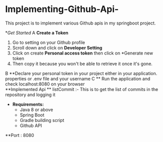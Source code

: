 # Implementing-Github-Api-

This project is to implement various Github apis in my springboot project.

**Get Started*
A **Create a Token** 
1. Go to setting on your Github profile
2. Scroll down and click on **Developer Setting** 
3. Click on create **Personal access token** then click on *Generate new token 
4. Then copy it because you won't be able to retrieve it once it's gone.

B **Declare your personal token in your project either in your application. properties or .env file and your username
C ** Run the application and check localhost:8080 on your browser  
**Implemented Api **
listCommit :- This is to get the list of commits in the repository and logging it 

- **Requirements:**
    - Java 8 or above
    - Spring Boot
    - Gradle building script
    - Github API


**Port : 8080
